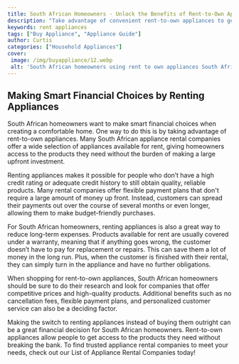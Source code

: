 ```yaml
---
title: South African Homeowners - Unlock the Benefits of Rent-to-Own Appliances
description: "Take advantage of convenient rent-to-own appliances to get what you need for your South African home Learn how you can save money and receive added benefits while upgrading your home appliances today"
keywords: rent appliances
tags: ["Buy Appliance", "Appliance Guide"]
author: Curtis
categories: ["Household Appliances"]
cover: 
 image: /img/buyappliance/12.webp
 alt: 'South African homeowners using rent to own appliances South Africa'
---
```

## Making Smart Financial Choices by Renting Appliances

South African homeowners want to make smart financial choices when creating a comfortable home. One way to do this is by taking advantage of rent-to-own appliances. Many South African appliance rental companies offer a wide selection of appliances available for rent, giving homeowners access to the products they need without the burden of making a large upfront investment.

Renting appliances makes it possible for people who don’t have a high credit rating or adequate credit history to still obtain quality, reliable products. Many rental companies offer flexible payment plans that don't require a large amount of money up front. Instead, customers can spread their payments out over the course of several months or even longer, allowing them to make budget-friendly purchases.

For South African homeowners, renting appliances is also a great way to reduce long-term expenses. Products available for rent are usually covered under a warranty, meaning that if anything goes wrong, the customer doesn’t have to pay for replacement or repairs. This can save them a lot of money in the long run. Plus, when the customer is finished with their rental, they can simply turn in the appliance and have no further obligations.

When shopping for rent-to-own appliances, South African homeowners should be sure to do their research and look for companies that offer competitive prices and high-quality products. Additional benefits such as no cancellation fees, flexible payment plans, and personalized customer service can also be a deciding factor.

Making the switch to renting appliances instead of buying them outright can be a great financial decision for South African homeowners. Rent-to-own appliances allow people to get access to the products they need without breaking the bank. To find trusted appliance rental companies to meet your needs, check out our List of Appliance Rental Companies today!
